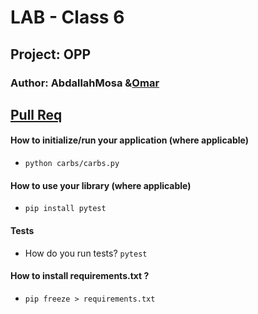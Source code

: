 
# LAB - Class 6
## Project: OPP

### Author: AbdallahMosa &[Omar](github.com/dee-desu)
## [Pull Req](https://github.com/AbdallahMosa/carbs-cli/pull/1)
#### How to initialize/run your application (where applicable)
- `python carbs/carbs.py`

#### How to use your library (where applicable)
- `pip install pytest`

#### Tests
- How do you run tests? `pytest`
#### How to install requirements.txt ? 
- `pip freeze > requirements.txt`


